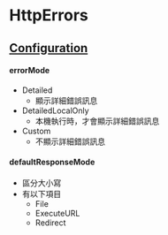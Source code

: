 # HttpErrors

## [Configuration](https://docs.microsoft.com/en-us/iis/configuration/system.webserver/httperrors/#configuration)

#### errorMode

-   Detailed
    -   顯示詳細錯誤訊息
-   DetailedLocalOnly
    -   本機執行時，才會顯示詳細錯誤訊息
-   Custom
    -   不顯示詳細錯誤訊息

#### defaultResponseMode

- 區分大小寫
- 有以下項目
  -   File
  -   ExecuteURL
  -   Redirect

